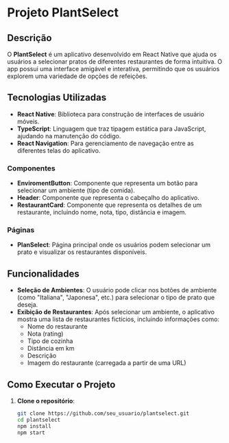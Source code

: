 # Projeto PlantSelect

## Descrição
O **PlantSelect** é um aplicativo desenvolvido em React Native que ajuda os usuários a selecionar pratos de diferentes restaurantes de forma intuitiva. O app possui uma interface amigável e interativa, permitindo que os usuários explorem uma variedade de opções de refeições.

## Tecnologias Utilizadas
- **React Native**: Biblioteca para construção de interfaces de usuário móveis.
- **TypeScript**: Linguagem que traz tipagem estática para JavaScript, ajudando na manutenção do código.
- **React Navigation**: Para gerenciamento de navegação entre as diferentes telas do aplicativo.


### Componentes
- **EnviromentButton**: Componente que representa um botão para selecionar um ambiente (tipo de comida).
- **Header**: Componente que representa o cabeçalho do aplicativo.
- **RestaurantCard**: Componente que representa os detalhes de um restaurante, incluindo nome, nota, tipo, distância e imagem.

### Páginas
- **PlanSelect**: Página principal onde os usuários podem selecionar um prato e visualizar os restaurantes disponíveis.

## Funcionalidades
- **Seleção de Ambientes**: O usuário pode clicar nos botões de ambiente (como "Italiana", "Japonesa", etc.) para selecionar o tipo de prato que deseja.
- **Exibição de Restaurantes**: Após selecionar um ambiente, o aplicativo mostra uma lista de restaurantes fictícios, incluindo informações como:
  - Nome do restaurante
  - Nota (rating)
  - Tipo de cozinha
  - Distância em km
  - Descrição
  - Imagem do restaurante (carregada a partir de uma URL)

## Como Executar o Projeto
1. **Clone o repositório**:
   ```bash
   git clone https://github.com/seu_usuario/plantselect.git
   cd plantselect
   npm install
   npm start




